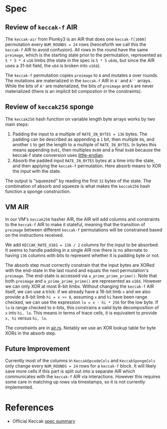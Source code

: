 # Spec

## Review of `keccak-f` AIR

The `keccak-air` from Plonky3 is an AIR that does one `keccak-f[1600]` permutation every `NUM_ROUNDS = 24` rows (henceforth we call this the `keccak-f` AIR to avoid confusion). All rows in the round have the same `preimage`, which is the starting state prior to the permutation, represented as `5 * 5 * 4` `u16` limbs (the state in the spec is `5 * 5` `u64`s, but since the AIR uses a 31-bit field, the `u64` is broken into `u16`s).

The `keccak-f` permutation copies `preimage` to `A` and mutates `A` over rounds. The mutations are materialized in the `keccak-f` AIR in `A'` and `A''` arrays. While the bits of `A'` are materialized, the bits of `preimage` and `A` are never materialized (there is an implicit bit compostion in the constraints).

## Review of `keccak256` sponge

The `keccak256` hash function on variable length byte arrays works by two main steps:

1. Padding the input to a multiple of `RATE_IN_BYTES = 136` bytes. The padding can be described as appending a `1` bit, then multiple `0`s, and another `1` to get the length to a multiple of `RATE_IN_BYTES`. In bytes this means appending `0x01`, then multiples `0x00` and a final `0x80` because the keccak-f state conversion uses [little-endian](https://keccak.team/keccak_bits_and_bytes.html).
2. Absorb the padded input `RATE_IN_BYTES` bytes at a time into the state, and then applying the `keccak-f` permutation. Here absorb means to XOR the input with the state.

The output is "squeezed" by reading the first `32` bytes of the state. The combination of absorb and squeeze is what makes the `keccak256` hash function a sponge construction.

## VM AIR

In our VM's `keccak256` hasher AIR, the AIR will add columns and constraints to the `keccak-f` AIR to make it stateful, meaning that the transition of `preimage` between different `keccak-f` permutations will be constrained based on the instructions received.

We add `KECCAK_RATE_U16S = 136 / 2` columns for the input to be absorbed.
It seems to handle padding in a single AIR row there is no alternate to having `136` columns with bits to represent whether it is padding byte or not.

The absorb step must correctly constrain that the input bytes are XORed with the end-state in the last round and equals the next permutation's `preimage`. The end-state is accessed via `a_prime_prime_prime()`. Note that both `preimage` and `a_prime_prime_prime()` are represented as `u16`s. However we can only XOR at most 8-bit limbs. Without changing the `keccak-f` AIR itself, we can use a trick:
if we already have a 16-bit limb `x` and we also provide a 8-bit limb `hi = x >> 8`, assuming `x` and `hi` have been range checked, we can use the expression `lo = x - hi * 256` for the low byte. If `lo` is range checked to `8`-bits, this constrains a valid byte decomposition of `x` into `hi, lo`. This means in terms of trace cells, it is equivalent to provide `x, hi` versus `hi, lo`.

The constraints are in [air.rs](./src/air.rs). Notably we use an XOR lookup table for byte XORs in the absorb step.

## Future Improvement

Currently most of the columns in `KeccakOpcodeCols` and `KeccakSpongeCols` only change every `NUM_ROUNDS = 24` rows for a `keccak-f` block. It will likely save more cells if this part is split out into a separate AIR which communicates with the `keccak-f` AIR via interactions. However this requires some care in matching up rows via timestamps, so it is not currently implemented.

# References

- Official Keccak [spec summary](https://keccak.team/keccak_specs_summary.html)
